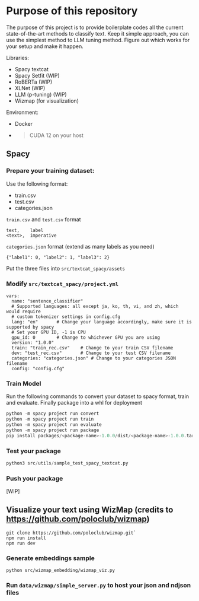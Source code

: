 # Purpose of this repository

The purpose of this project is to provide boilerplate codes all the current state-of-the-art methods to classify text. Keep it simple approach, you can use the simplest method to LLM tuning method. Figure out which works for your setup and make it happen.

Libraries:
- Spacy textcat
- Spacy Setfit (WIP)
- RoBERTa (WIP)
- XLNet (WIP)
- LLM (p-tuning) (WIP)
- Wizmap (for visualization)

Environment:
- Docker
- > CUDA 12 on your host

## Spacy 

### Prepare your training dataset:

Use the following format:
- train.csv
- test.csv
- categories.json

`train.csv` and `test.csv` format
```
text,    label
<text>,  imperative
```

`categories.json` format (extend as many labels as you need)
```
{"label1": 0, "label2": 1, "label3": 2}
```

Put the three files into `src/textcat_spacy/assets`

### Modify `src/textcat_spacy/project.yml`
```
vars:
  name: "sentence_classifier"
  # Supported languages: all except ja, ko, th, vi, and zh, which would require
  # custom tokenizer settings in config.cfg
  lang: "en"       # Change your language accordingly, make sure it is supported by spacy
  # Set your GPU ID, -1 is CPU
  gpu_id: 0        # Change to whichever GPU you are using
  version: "1.0.0"
  train: "train_rec.csv"    # Change to your train CSV filename
  dev: "test_rec.csv"       # Change to your test CSV filename
  categories: "categories.json" # Change to your categories JSON filename
  config: "config.cfg"
```

### Train Model
Run the following commands to convert your dataset to spacy format, train and evaluate. Finally package into a whl for deployment
```python
python -m spacy project run convert
python -m spacy project run train
python -m spacy project run evaluate
python -m spacy project run package
pip install packages/<package-name>-1.0.0/dist/<package-name>-1.0.0.tar.gz
```

### Test your package
```python
python3 src/utils/sample_test_spacy_textcat.py
```

### Push your package
[WIP]

## Visualize your text using WizMap (credits to https://github.com/poloclub/wizmap)
```
git clone https://github.com/poloclub/wizmap.git`
npm run install
npm run dev
```

### Generate embeddings sample
`python src/wizmap_embedding/wizmap_viz.py`

### Run `data/wizmap/simple_server.py` to host your json and ndjson files
